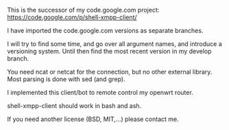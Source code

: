 This is the successor of my code.google.com project: https://code.google.com/p/shell-xmpp-client/

I have imported the code.google.com versions as separate branches.


I will try to find some time, and go over all argument names, and introduce a versioning system.
Until then find the most recent version in my develop branch.

You need ncat or netcat for the connection, but no other external library. Most parsing is done with sed (and grep).

I implemented this client/bot to remote control my openwrt router.

shell-xmpp-client should work in bash and ash.

If you need another license (BSD, MIT,...) please contact me.
